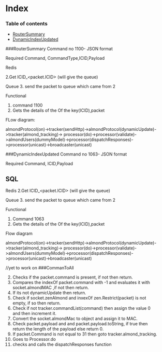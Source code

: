 # Index
### Table of contents 
- [RouterSummary](#RouterSummary)
- [DynamicIndexUpdated](#DynamicIndexUpdated)

###RouterSummary
 Command no 
  1100- JSON  format

Required 
Command, CommandType,ICID,Payload

Redis

2.Get ICID_<packet.ICID>  (will give the queue)

Queue
3. send the packet to queue which came from 2

Functional 
1. command 1100
4. Gets the details of the Of the key(ICID),packet

FLow diagram:

 almondProtocol(on)->tracker(sendHttp)->almondProtocol(dynamicUpdate)->tracker(almond_tracking)-> processor(do)->processor(validate)->almondUsers(dummyModel)->processor(dispatchResponses)->processor(unicast)->broadcaster(unicast)


###DynamicIndexUpdated
 Command no
 1063- JSON format


Required
Command, ICID,Payload

SQL
-

Redis
2.Get ICID_<packet.ICID>  (will give the queue)

Queue
3. send the packet to queue which came from 2

Functional
1. Command 1063
4. Gets the details of the Of the key(ICID),packet  



Flow diagram

 almondProtocol(on)->tracker(sendHttp)->almondProtocol(dynamicUpdate)->tracker(almond_tracking)-> processor(do)->processor(validate)->almondUsers(dummyModel)->processor(dispatchResponses)->processor(unicast)->broadcaster(unicast)


//yet to work on
###CommanToAll

2. Checks if the packet.command is present, if not then return.
3. Compares the indexOf packet.command with -1 and evaluates it with socket.almondMAC ,if not then return.
6. If its not dynamicUpdate then return.
7. Check if socket.zenAlmond and inxexOf zen.Restrict(packet) is not empty, if so then return.
8. Check if not tracker.commandList(command) then assign the value 0 and then increment it.
9. Convert the socket.almondMac to object and assign it to MAC.
10. Check packet.payload and and packet.payload.toString, if true then return the length of the payload else return 0.
11. If packet.Command is not equal to 31 then goto tracker.almond_tracking.
13. Goes to Processor.do
15. checks and calls the dispatchResponses function
